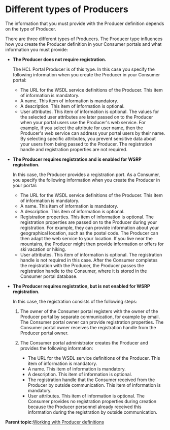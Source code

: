 # Different types of Producers

The information that you must provide with the Producer definition depends on the type of Producer.

There are three different types of Producers. The Producer type influences how you create the Producer definition in your Consumer portals and what information you must provide:

-   **The Producer does not require registration.**

    The HCL Portal Producer is of this type. In this case you specify the following information when you create the Producer in your Consumer portal:

    -   The URL for the WSDL service definitions of the Producer. This item of information is mandatory.
    -   A name. This item of information is mandatory.
    -   A description. This item of information is optional.
    -   User attributes. This item of information is optional. The values for the selected user attributes are later passed on to the Producer when your portal users use the Producer's web service. For example, if you select the attribute for user name, then the Producer's web service can address your portal users by their name. By selecting specific attributes, you prevent sensitive data about your users from being passed to the Producer.
    The registration handle and registration properties are not required.

-   **The Producer requires registration and is enabled for WSRP registration.**

    In this case, the Producer provides a registration port. As a Consumer, you specify the following information when you create the Producer in your portal:

    -   The URL for the WSDL service definitions of the Producer. This item of information is mandatory.
    -   A name. This item of information is mandatory.
    -   A description. This item of information is optional.
    -   Registration properties. This item of information is optional. The registration properties are passed on to the Producer during your registration. For example, they can provide information about your geographical location, such as the postal code. The Producer can then adapt the web service to your location. If you live near the mountains, the Producer might then provide information or offers for ski vacation or hiking.
    -   User attributes. This item of information is optional.
    The registration handle is not required in this case. After the Consumer completes the registration with the Producer, the Producer passes the registration handle to the Consumer, where it is stored in the Consumer portal database.

-   **The Producer requires registration, but is not enabled for WSRP registration.**

    In this case, the registration consists of the following steps:

    1.  The owner of the Consumer portal registers with the owner of the Producer portal by separate communication, for example by email. The Consumer portal owner can provide registration properties. The Consumer portal owner receives the registration handle from the Producer portal owner.
    2.  The Consumer portal administrator creates the Producer and provides the following information:

        -   The URL for the WSDL service definitions of the Producer. This item of information is mandatory.
        -   A name. This item of information is mandatory.
        -   A description. This item of information is optional.
        -   The registration handle that the Consumer received from the Producer by outside communication. This item of information is mandatory.
        -   User attributes. This item of information is optional.
        The Consumer provides no registration properties during creation because the Producer personnel already received this information during the registration by outside communication.


**Parent topic:**[Working with Producer definitions](../admin-system/wsrpt_cons_creat_prod.md)


